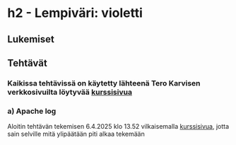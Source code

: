 # h2 - Lempiväri: violetti

## Lukemiset


## Tehtävät

### Kaikissa tehtävissä on käytetty lähteenä Tero Karvisen verkkosivuilta löytyvää [kurssisivua](https://terokarvinen.com/verkkoon-tunkeutuminen-ja-tiedustelu/)

### a) Apache log
Aloitin tehtävän tekemisen 6.4.2025 klo 13.52 vilkaisemalla [kurssisivua](https://terokarvinen.com/verkkoon-tunkeutuminen-ja-tiedustelu/), jotta sain selville mitä ylipäätään piti alkaa tekemään
